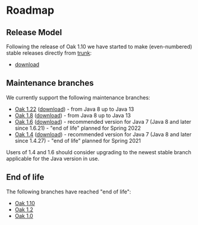 <!--
   Licensed to the Apache Software Foundation (ASF) under one or more
   contributor license agreements.  See the NOTICE file distributed with
   this work for additional information regarding copyright ownership.
   The ASF licenses this file to You under the Apache License, Version 2.0
   (the "License"); you may not use this file except in compliance with
   the License.  You may obtain a copy of the License at

       http://www.apache.org/licenses/LICENSE-2.0

   Unless required by applicable law or agreed to in writing, software
   distributed under the License is distributed on an "AS IS" BASIS,
   WITHOUT WARRANTIES OR CONDITIONS OF ANY KIND, either express or implied.
   See the License for the specific language governing permissions and
   limitations under the License.
  -->

Roadmap
=======

Release Model
-------------
Following the release of Oak 1.10 we have started to make (even-numbered) stable
releases directly from [trunk](https://svn.apache.org/repos/asf/jackrabbit/oak/trunk/):

* [download](https://jackrabbit.apache.org/jcr/downloads.html#latest)


Maintenance branches
--------------------
We currently support the following maintenance branches:

* [Oak 1.22](https://svn.apache.org/repos/asf/jackrabbit/oak/branches/1.22/) ([download](https://jackrabbit.apache.org/jcr/downloads.html#oak1.22)) - from Java 8 up to Java 13
* [Oak 1.8](https://svn.apache.org/repos/asf/jackrabbit/oak/branches/1.8/) ([download](https://jackrabbit.apache.org/jcr/downloads.html#oak1.8)) - from Java 8 up to Java 13
* [Oak 1.6](https://svn.apache.org/repos/asf/jackrabbit/oak/branches/1.6/) ([download](https://jackrabbit.apache.org/jcr/downloads.html#oak1.6)) - recommended version for Java 7 (Java 8 and later since 1.6.21) - "end of life" planned for Spring 2022
* [Oak 1.4](https://svn.apache.org/repos/asf/jackrabbit/oak/branches/1.4/) ([download](https://jackrabbit.apache.org/jcr/downloads.html#oak1.4)) - recommended version for Java 7 (Java 8 and later since 1.4.27) - "end of life" planned for Spring 2021

Users of 1.4 and 1.6 should consider upgrading to the newest stable branch applicable for the Java version in use.

End of life
-----------
The following branches have reached "end of life":

* [Oak 1.10](https://svn.apache.org/repos/asf/jackrabbit/oak/branches/1.10/)
* [Oak 1.2](https://svn.apache.org/repos/asf/jackrabbit/oak/branches/1.2/)
* [Oak 1.0](https://svn.apache.org/repos/asf/jackrabbit/oak/branches/1.0/)
